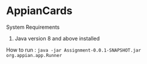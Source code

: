 # AppianCards

System Requirements
1. Java version 8 and above installed

How to run :  `java -jar Assignment-0.0.1-SNAPSHOT.jar org.appian.app.Runner`
